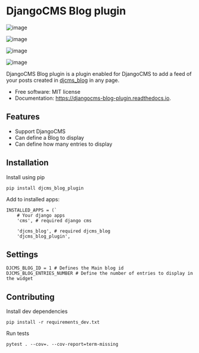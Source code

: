 # DjangoCMS Blog plugin


![image](https://img.shields.io/pypi/v/djangocms_blog_plugin.svg%0A%20%20%20%20%20:target:%20https://pypi.python.org/pypi/djangocms_blog_plugin)

![image](https://img.shields.io/travis/carlosmart626/djangocms_blog_plugin.svg%0A%20%20%20%20%20:target:%20https://travis-ci.org/carlosmart626/djangocms_blog_plugin)

![image](https://readthedocs.org/projects/djangocms-blog-plugin/badge/?version=latest%0A%20%20%20%20%20:target:%20https://djangocms-blog-plugin.readthedocs.io/en/latest/?badge=latest%0A%20%20%20%20%20:alt:%20Documentation%20Status)

![image](https://pyup.io/repos/github/carlosmart626/djangocms_blog_plugin/shield.svg%0A%20%20:target:%20https://pyup.io/repos/github/carlosmart626/djangocms_blog_plugin/%0A%20%20:alt:%20Updates)

DjangoCMS Blog plugin is a plugin enabled for DjangoCMS to add a feed of your posts created in [djcms_blog](https://github.com/CarlosMart626/djcms_blog) in any page.

-   Free software: MIT license
-   Documentation: <https://djangocms-blog-plugin.readthedocs.io>.


## Features
* Support DjangoCMS
* Can define a Blog to display
* Can define how many entries to display

## Installation

Install using pip
```
pip install djcms_blog_plugin
```

Add to installed apps:
```
INSTALLED_APPS = (`
    # Your django apps
    'cms', # required django cms
    
    'djcms_blog', # required djcms_blog
    'djcms_blog_plugin',
```

## Settings

```
DJCMS_BLOG_ID = 1 # Defines the Main blog id
DJCMS_BLOG_ENTRIES_NUMBER # Define the number of entries to display in the widget
```

## Contributing
Install dev dependencies
```
pip install -r requirements_dev.txt
```
Run tests
```
pytest . --cov=. --cov-report=term-missing
```
